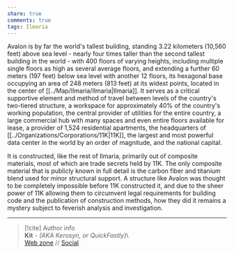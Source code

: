 ```yaml
---  
share: true  
comments: true  
tags: Ilmaria  
---  
```

Avalon is by far the world's tallest building, standing 3.22 kilometers (10,560 feet) above sea level - nearly four times taller than the second tallest building in the world - with 400 floors of varying heights, including multiple single floors as high as several average floors, and extending a further 60 meters (197 feet) below sea level with another 12 floors, its hexagonal base occupying an area of 248 meters (813 feet) at its widest points, located in the center of [[../Map/Ilmaria/Ilmaria|Ilmaria]]. It serves as a critical supportive element and method of travel between levels of the country's two-tiered structure, a workspace for approximately 40% of the country's working population, the central provider of utilities for the entire country, a large commercial hub with many spaces and even entire floors available for lease, a provider of 1,524 residential apartments, the headquarters of [[../Organizations/Corporations/11K|11K]], the largest and most powerful data center in the world by an order of magnitude, and the national capital.  
  
It is constructed, like the rest of Ilmaria, primarily out of composite materials, most of which are trade secrets held by 11K. The only composite material that is publicly known in full detail is the carbon fiber and titanium blend used for minor structural support. A structure like Avalon was thought to be completely impossible before 11K constructed it, and due to the sheer power of 11K allowing them to circumvent legal requirements for building code and the publication of construction methods, how they did it remains a mystery subject to feverish analysis and investigation.  
  
-----  
> [!cite] Author info  
> **Kit** - *(AKA Kerosyn, or QuickFastly)*\  
> [Web zone](https://kerosyn.link) // [Social](https://m.tripulse.link/@kit)